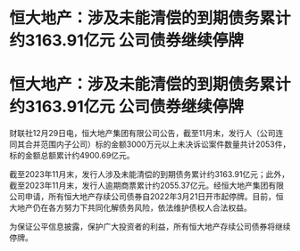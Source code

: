 # 恒大地产：涉及未能清偿的到期债务累计约3163.91亿元 公司债券继续停牌

# 恒大地产：涉及未能清偿的到期债务累计约3163.91亿元 公司债券继续停牌

财联社12月29日电，恒大地产集团有限公司公告，截至11月末，发行人（公司连同其合并范围内子公司）标的金额3000万元以上未决诉讼案件数量共计2053件，标的金额总额累计约4900.69亿元。

截至2023年11月末，发行人涉及未能清偿的到期债务累计约3163.91亿元；此外，截至2023年11月末，发行人逾期商票累计约2055.37亿元。经恒大地产集团有限公司申请，所有恒大地产存续公司债券自2022年3月21日开市起停牌。目前，恒大地产仍在各方努力下共同化解债务风险，依法维护债权人合法权益。

为保证公平信息披露，保护广大投资者的利益，所有恒大地产存续公司债券将继续停牌。

